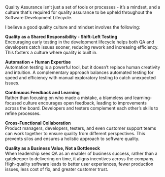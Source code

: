 Quality Assurance isn’t just a set of tools or processes - it’s a mindset, and a culture that's required for quality assurance to be upheld throughout the Software Development Lifecycle.

I believe a good quality culture and mindset involves the following:

**Quality as a Shared Responsibility - Shift-Left Testing**\
Encouraging early testing in the development lifecycle helps both QA and developers catch issues sooner, reducing rework and increasing efficiency. This fosters a culture where quality is built in.

**Automation + Human Expertise**\
Automation testing is a powerful tool, but it doesn’t replace human creativity and intuition. A complementary approach balances automated testing for speed and efficiency with manual exploratory testing to catch unexpected issues.

**Continuous Feedback and Learning**\
Rather than focusing on who made a mistake, a blameless and learning-focused culture encourages open feedback, leading to improvements across the board. Developers and testers complement each other’s skills to refine processes.

**Cross-Functional Collaboration**\
Product managers, developers, testers, and even customer support teams can work together to ensure quality from different perspectives. This prevents silos and ensures a holistic approach to software quality.

**Quality as a Business Value, Not a Bottleneck**\
When leadership sees QA as an enabler of business success, rather than a gatekeeper to delivering on time, it aligns incentives across the company. High-quality software leads to better user experiences, fewer production issues, less cost of fix, and greater customer trust.
